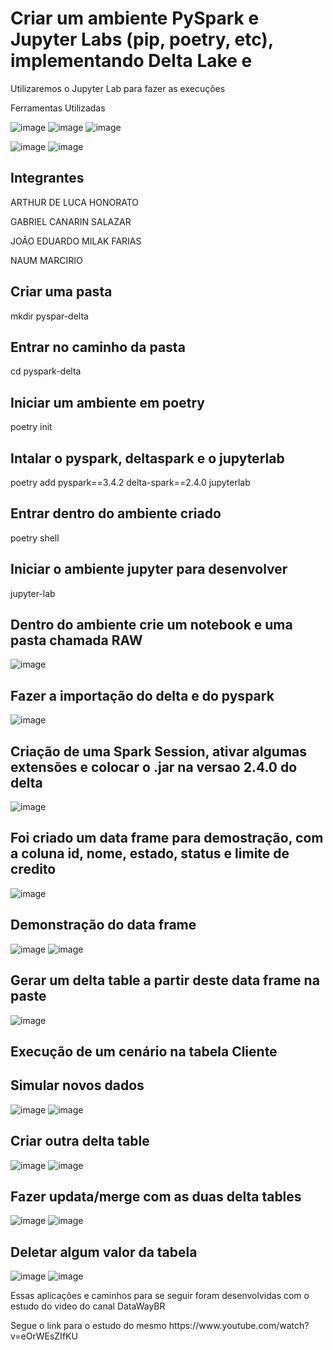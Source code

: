 # Criar um ambiente PySpark e Jupyter Labs (pip, poetry, etc), implementando Delta Lake e
<p>Utilizaremos o Jupyter Lab para fazer as execuções</p>
<p>Ferramentas Utilizadas</p>

![image](https://github.com/GabrielCanarin/AS-C-DL-E-AI/assets/126838860/6036cad4-513d-40d7-8aaa-21889b220252)
![image](https://github.com/GabrielCanarin/AS-C-DL-E-AI/assets/126838860/4ad5f35a-8f63-4a3a-9203-2421f4554314)
![image](https://github.com/GabrielCanarin/AS-C-DL-E-AI/assets/126838860/343ef3b0-3123-479c-a409-d5b9255b5a19)</p>
![image](https://github.com/GabrielCanarin/AS-C-DL-E-AI/assets/126838860/c97a5054-5109-4ab1-83ea-835835d1f195)
![image](https://github.com/GabrielCanarin/AS-C-DL-E-AI/assets/126838860/474ee0dd-f49c-4303-b752-382820d0a4b9)

## Integrantes
<p>ARTHUR DE LUCA HONORATO</p>
<p>GABRIEL CANARIN SALAZAR</p>
<p>JOÃO EDUARDO MILAK FARIAS</p>
<p>NAUM MARCIRIO</p>

## Criar uma pasta
<p>mkdir pyspar-delta</p>

## Entrar no caminho da pasta
<p>cd pyspark-delta</p>

## Iniciar um ambiente em poetry
<p>poetry init</p>

## Intalar o pyspark, deltaspark e o jupyterlab
<p>poetry add pyspark==3.4.2 delta-spark==2.4.0 jupyterlab</p>

## Entrar dentro do ambiente criado
<p>poetry shell</p>

## Iniciar o ambiente jupyter para desenvolver
<p>jupyter-lab</p>

## Dentro do ambiente crie um notebook e uma pasta chamada RAW
![image](https://github.com/GabrielCanarin/AS-C-DL-E-AI/assets/126838860/64e7c588-ca82-4d0f-a6f6-67e1a8531be0)

## Fazer a importação do delta e do pyspark
![image](https://github.com/GabrielCanarin/AS-C-DL-E-AI/assets/126838860/0f42b80c-a880-450e-ba72-c5ec29c0451d)

## Criação de uma Spark Session, ativar algumas extensões e colocar o .jar na versao 2.4.0 do delta
![image](https://github.com/GabrielCanarin/AS-C-DL-E-AI/assets/126838860/05582920-7c6e-46db-b4b4-3c14a130f6e3)

## Foi criado um data frame para demostração, com a coluna id, nome, estado, status e limite de credito
![image](https://github.com/GabrielCanarin/AS-C-DL-E-AI/assets/126838860/0743892e-b6ce-4493-b9ec-2c87c82def62)

## Demonstração do data frame
![image](https://github.com/GabrielCanarin/AS-C-DL-E-AI/assets/126838860/46f28c38-72f1-4dd9-bc31-3edf3fb2cfe0)
![image](https://github.com/GabrielCanarin/AS-C-DL-E-AI/assets/126838860/aa230fd1-9da3-4143-a64b-a8c004c00940)

## Gerar um delta table a partir deste data frame na paste
![image](https://github.com/GabrielCanarin/AS-C-DL-E-AI/assets/126838860/de94e8d6-7579-4c7b-9160-4e9d717a8c12)
<p></p>

## Execução de um cenário na tabela Cliente
## Simular novos dados
![image](https://github.com/GabrielCanarin/AS-C-DL-E-AI/assets/126838860/f3e4b5bc-4642-4726-8726-18e56f3c8aab)
![image](https://github.com/GabrielCanarin/AS-C-DL-E-AI/assets/126838860/7bec871f-8e03-4d00-a9a7-ad98038f3bdb)

## Criar outra delta table
![image](https://github.com/GabrielCanarin/AS-C-DL-E-AI/assets/126838860/be29650c-8879-4c31-baf0-31ca8a2e9baf)
![image](https://github.com/GabrielCanarin/AS-C-DL-E-AI/assets/126838860/3f75b27b-ef2a-496e-b4b8-d5c23780cb0f)

## Fazer updata/merge com as duas delta tables
![image](https://github.com/GabrielCanarin/AS-C-DL-E-AI/assets/126838860/2b0b3a64-5f88-49c8-8b5d-444b3dfaa2e9)
![image](https://github.com/GabrielCanarin/AS-C-DL-E-AI/assets/126838860/96042ee4-6ae5-4157-9950-5f65f6970285)

## Deletar algum valor da tabela
![image](https://github.com/GabrielCanarin/AS-C-DL-E-AI/assets/126838860/bfdcf6b7-6c9c-4be4-bbb1-a3eb5385aa25)
![image](https://github.com/GabrielCanarin/AS-C-DL-E-AI/assets/126838860/a6e26666-0809-4868-9b42-f776f51448fb)

<p>Essas aplicações e caminhos para se seguir foram desenvolvidas com o estudo do video do canal DataWayBR</p>
<p>Segue o link para o estudo do mesmo https://www.youtube.com/watch?v=eOrWEsZIfKU</p>
